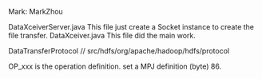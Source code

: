 Mark: MarkZhou


DataXceiverServer.java
This file just create a Socket instance to create the file transfer.
DataXceiver.java
This file did the main work.

DataTransferProtocol // src/hdfs/org/apache/hadoop/hdfs/protocol

OP_xxx is the operation definition.
set a MPJ definition (byte) 86.
